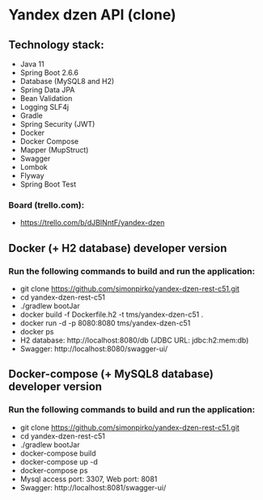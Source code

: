 # Yandex dzen API (clone)

## Technology stack:
- Java 11
- Spring Boot 2.6.6
- Database (MySQL8 and H2)
- Spring Data JPA
- Bean Validation
- Logging SLF4j
- Gradle
- Spring Security (JWT)
- Docker
- Docker Compose
- Mapper (MupStruct)
- Swagger
- Lombok
- Flyway
- Spring Boot Test

### Board (trello.com): 

- https://trello.com/b/dJBINntF/yandex-dzen

## Docker (+ H2 database) developer version

### Run the following commands to build and run the application:

- git clone https://github.com/simonpirko/yandex-dzen-rest-c51.git
- cd yandex-dzen-rest-c51
- ./gradlew bootJar
- docker build -f Dockerfile.h2 -t tms/yandex-dzen-c51 .
- docker run -d -p 8080:8080 tms/yandex-dzen-c51
- docker ps
- H2 database: http://localhost:8080/db (JDBC URL: jdbc:h2:mem:db) 
- Swagger: http://localhost:8080/swagger-ui/

## Docker-compose (+ MySQL8 database) developer version

### Run the following commands to build and run the application:

- git clone https://github.com/simonpirko/yandex-dzen-rest-c51.git
- cd yandex-dzen-rest-c51
- ./gradlew bootJar
- docker-compose build
- docker-compose up -d
- docker-compose ps
- Mysql access port: 3307, Web port: 8081
- Swagger: http://localhost:8081/swagger-ui/